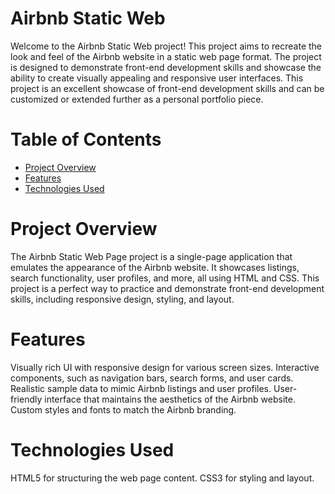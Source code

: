 # Airbnb Static Web

Welcome to the Airbnb Static Web project! This project aims 
to recreate the look and feel of the Airbnb website in a static web page format.
The project is designed to demonstrate front-end development skills and showcase
the ability to create visually appealing and responsive user interfaces.
This project is an excellent showcase of front-end development skills and can be
customized or extended further as a personal portfolio piece.

# Table of Contents
- [Project Overview](#project-overview)
- [Features](#features)
- [Technologies Used](#technologies-used)

# Project Overview
The Airbnb Static Web Page project is a single-page application that emulates
the appearance of the Airbnb website. It showcases listings, search functionality,
user profiles, and more, all using HTML and CSS. This project is a perfect way to
practice and demonstrate front-end development skills, including responsive design, styling, and layout.

# Features
Visually rich UI with responsive design for various screen sizes.
Interactive components, such as navigation bars, search forms, and user cards.
Realistic sample data to mimic Airbnb listings and user profiles.
User-friendly interface that maintains the aesthetics of the Airbnb website.
Custom styles and fonts to match the Airbnb branding.

# Technologies Used
HTML5 for structuring the web page content.
CSS3 for styling and layout.
